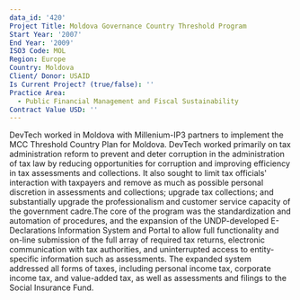 ```yaml
---
data_id: '420'
Project Title: Moldova Governance Country Threshold Program
Start Year: '2007'
End Year: '2009'
ISO3 Code: MOL
Region: Europe
Country: Moldova
Client/ Donor: USAID
Is Current Project? (true/false): ''
Practice Area:
  - Public Financial Management and Fiscal Sustainability
Contract Value USD: ''
---
```

DevTech worked in Moldova with Millenium-IP3 partners to implement the MCC Threshold Country Plan for Moldova. DevTech worked primarily on tax administration reform to prevent and deter corruption in the administration of tax law by reducing opportunities for corruption and improving efficiency in tax assessments and collections. It also sought to limit tax officials' interaction with taxpayers and remove as much as possible personal discretion in assessments and collections; upgrade tax collections; and substantially upgrade the professionalism and customer service capacity of the government cadre.The core of the program was the standardization and automation of procedures, and the expansion of the UNDP-developed E-Declarations Information System and Portal to allow full functionality and on-line submission of the full array of required tax returns, electronic communication with tax authorities, and uninterrupted access to entity-specific information such as assessments. The expanded system addressed all forms of taxes, including personal income tax, corporate income tax, and value-added tax, as well as assessments and filings to the Social Insurance Fund.